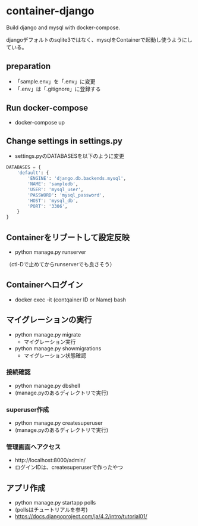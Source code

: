 # container-django
Build django and mysql with docker-compose.

djangoデフォルトのsqlite3ではなく、mysqlをContainerで起動し使うようにしている。

## preparation
- 「sample.env」を「.env」に変更
- 「.env」は「.gitignore」に登録する

## Run docker-compose
- docker-compose up

## Change settings in settings.py
- settings.pyのDATABASESを以下のように変更
```python
DATABASES = {
    'default': {
        'ENGINE': 'django.db.backends.mysql',
        'NAME': 'sampledb',
        'USER': 'mysql_user',
        'PASSWORD': 'mysql_password',
        'HOST': 'mysql_db',
        'PORT': '3306',
    }
}
```
## Containerをリブートして設定反映
- python manage.py runserver

（ctl-Dで止めてからrunserverでも良さそう）

## Containerへログイン
- docker exec -it (contqainer ID or Name) bash

## マイグレーションの実行
- python manage.py migrate
  - マイグレーション実行
- python manage.py showmigrations
  - マイグレーション状態確認

### 接続確認
- python manage.py dbshell
- (manage.pyのあるディレクトリで実行)

### superuser作成
- python manage.py createsuperuser
- (manage.pyのあるディレクトリで実行)

### 管理画面へアクセス
- http://localhost:8000/admin/
- ログインIDは、createsuperuserで作ったやつ

## アプリ作成
- python manage.py startapp polls
- (pollsはチュートリアルを参考)
- https://docs.djangoproject.com/ja/4.2/intro/tutorial01/
